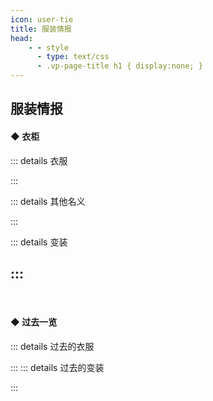 ```yaml
---
icon: user-tie
title: 服装情报
head:
    - - style
      - type: text/css
      - .vp-page-title h1 { display:none; }
---
```

## <div class="text-bg-grey"> 服装情报 <i class="fa-solid fa-user-tie" style="color: lightSteelblue"></i></div>
#### <span class="underline-blue">◆ 衣柜&ensp; </span>

::: details 衣服
<DataTableVertical :data="ownedClothesData" :colStyle="colStyle" />

:::

::: details 其他名义
<DataTableVertical :data="aliasClothesData" :colStyle="colStyle" />

::: 

::: details 变装
<DataTableVertical :data="pretenseClothesData" :colStyle="colStyle" />

:::
---
<br>

#### <span class="underline-blue">◆ 过去一览&ensp; </span>

::: details 过去的衣服
<DataTableVertical :data="pastClothesData" :colStyle="colStyle" />

:::
::: details 过去的变装
<DataTableVertical :data="pastPretenseClothesData" :colStyle="colStyle" />

:::

<script setup>
  import DataTableVertical from "@DataTableVertical";
  import { 
    ownedClothesData,
    aliasClothesData,
    pretenseClothesData,
    pastClothesData,
    pastPretenseClothesData,
    colStyle,
    } from "@ClothesData";
</script>